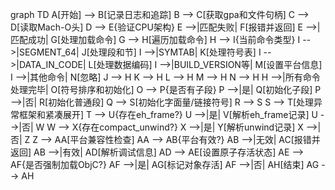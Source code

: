 graph TD
    A[开始] --> B[记录日志和追踪]
    B --> C[获取gpa和文件句柄]
    C --> D[读取Mach-O头]
    D --> E{验证CPU架构}
    E -->|匹配失败| F[报错并返回]
    E -->|匹配成功| G[处理加载命令]
    G --> H[遍历加载命令]
    H --> I{当前命令类型}
    I -->|SEGMENT_64| J[处理段和节]
    I -->|SYMTAB| K[处理符号表]
    I -->|DATA_IN_CODE| L[处理数据编码]
    I -->|BUILD_VERSION等| M[设置平台信息]
    I -->|其他命令| N[忽略]
    J --> H
    K --> H
    L --> H
    M --> H
    N --> H
    H -->|所有命令处理完毕| O[符号排序和初始化]
    O --> P{是否有子段}
    P -->|是| Q[初始化子段]
    P -->|否| R[初始化普通段]
    Q --> S[初始化字面量/链接符号]
    R --> S
    S --> T[处理异常框架和紧凑展开]
    T --> U{存在eh_frame?}
    U -->|是| V[解析eh_frame记录]
    U -->|否| W
    W --> X{存在compact_unwind?}
    X -->|是| Y[解析unwind记录]
    X -->|否| Z
    Z --> AA[平台兼容性检查]
    AA --> AB{平台有效?}
    AB -->|无效| AC[报错并返回]
    AB -->|有效| AD[解析调试信息]
    AD --> AE[设置原子存活状态]
    AE --> AF{是否强制加载ObjC?}
    AF -->|是| AG[标记对象存活]
    AF -->|否| AH[结束]
    AG --> AH
